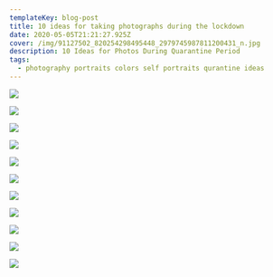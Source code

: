 ```yaml
---
templateKey: blog-post
title: 10 ideas for taking photographs during the lockdown
date: 2020-05-05T21:21:27.925Z
cover: /img/91127502_820254298495448_2979745987811200431_n.jpg
description: 10 Ideas for Photos During Quarantine Period
tags:
  - photography portraits colors self portraits qurantine ideas
---
```

![](/img/92319068_3334306246584132_8767615550789517312_o.jpg)

![](/img/92109974_3334305489917541_5470068213586853888_o.jpg)

![](/img/92320488_3334306759917414_2843022089412149248_o.jpg)

![](/img/92427403_3334307223250701_6506459795095027712_o.jpg)

![](/img/92362144_3334308039917286_5491110920522301440_o.jpg)

![](/img/92146501_3334308986583858_952985369614221312_o.jpg)

![](/img/92212335_3334309409917149_8269265341473882112_o.jpg)

![](/img/91981596_3334309759917114_3757717834172465152_o.jpg)

![](/img/92398097_3334310533250370_7878372628333854720_o.jpg)

![](/img/92342893_3334311223250301_978155402682171392_o.jpg)

![](/img/92467616_3334310913250332_773017972099776512_o.jpg)